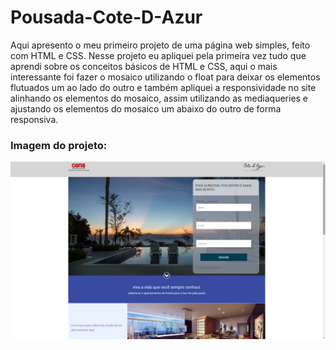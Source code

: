 # Pousada-Cote-D-Azur
Aqui apresento o meu primeiro projeto de uma página web simples, feito com HTML e CSS.
Nesse projeto eu apliquei pela primeira vez tudo que aprendi sobre os conceitos básicos de HTML e CSS, aqui o mais interessante foi fazer o mosaico utilizando o float para deixar os elementos flutuados um ao lado do outro e também apliquei a responsividade no site alinhando os elementos do mosaico, assim utilizando as mediaqueries e ajustando os elementos do mosaico um abaixo do outro de forma responsiva.

<h3>Imagem do projeto:</h3>
<img src="https://github.com/sian19/Pousada-Cote-D-Azur/blob/master/images/Img_projeto.png">

<h3></h3>
